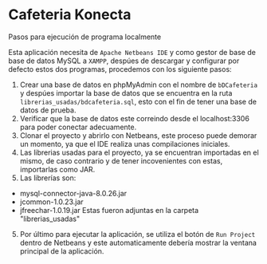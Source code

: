 # Cafeteria Konecta
Pasos para ejecución de programa localmente

Esta aplicación necesita de `Apache Netbeans IDE` y como gestor de base de base de datos MySQL a `XAMPP`, despúes de descargar y configurar por defecto estos dos programas, procedemos con los siguiente pasos:
1. Crear una base de datos en phpMyAdmin con el nombre de `bDCafeteria` y despúes importar la base de datos que se encuentra en la ruta `librerias_usadas/bdcafeteria.sql`, esto con el fin de tener una base de datos de prueba.
2. Verificar que la base de datos este correindo desde el localhost:3306 para poder conectar adecuamente.
3. Clonar el proyecto y abrirlo con Netbeans, este proceso puede demorar un momento, ya que el IDE realiza unas compilaciones iniciales.
4. Las librerias usadas para el proyecto, ya se encuentran importadas en el mismo, de caso contrario y de tener incovenientes con estas, importarlas como JAR.
5. Las librerías son:
 * mysql-connector-java-8.0.26.jar
 * jcommon-1.0.23.jar
 * jfreechar-1.0.19.jar
Estas fueron adjuntas en la carpeta "librerias_usadas"
5. Por último para ejecutar la aplicación, se utiliza el botón de `Run Project` dentro de Netbeans y este automaticamente debería mostrar la ventana principal de la aplicación.
